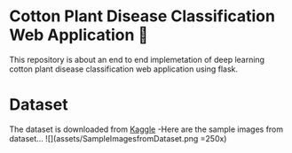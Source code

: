 # Cotton Plant Disease Classification Web Application :herb:
This repository is about an end to end implemetation of deep learning cotton plant disease classification web application using flask. 

# Dataset
The dataset is downloaded from [Kaggle](https://www.kaggle.com/janmejaybhoi/cotton-disease-dataset)
-Here are the sample images from dataset...
![](assets/SampleImagesfromDataset.png =250x)





